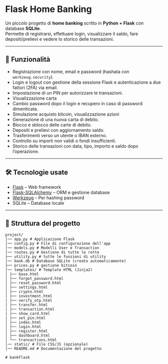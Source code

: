 # Flask Home Banking

Un piccolo progetto di **home banking** scritto in **Python + Flask** con database **SQLite**.  
Permette di registrarsi, effettuare login, visualizzare il saldo, fare depositi/prelievi e vedere lo storico delle transazioni.

---

## 🚀 Funzionalità

- Registrazione con nome, email e password (hashata con `werkzeug.security`).
- Login e logout con gestione della sessione Flask e autenticazione a due fattori (2FA) via email.
- Impostazione di un PIN per autorizzare le transazioni.
- Visualizzazione carta
- Cambio password dopo il login e recupero in caso di password dimenticata.
- Simulazione acquisto bitcoin, visualizzazione azioni
- Generazione di una nuova carta di debito.
- Blocco e sblocco delle carte di debito.
- Depositi e prelievi con aggiornamento saldo.
- Trasferimenti verso un utente o IBAN esterno.
- Controllo su importi non validi o fondi insufficienti.
- Storico delle transazioni con data, tipo, importo e saldo dopo l’operazione.


---

## 🛠️ Tecnologie usate

- [Flask](https://flask.palletsprojects.com/) – Web framework
- [Flask-SQLAlchemy](https://flask-sqlalchemy.palletsprojects.com/) – ORM e gestione database
- [Werkzeug](https://werkzeug.palletsprojects.com/) – Per hashing password
- SQLite – Database locale

---

## 📂 Struttura del progetto

```
project/
│── app.py # Applicazione Flask
│── config.py # File di configurazione dell'app
│── models.py # Modelli User e Transaction
│── routes.py # Gestione di tutte le rotte
├── utility.py # tutte le funzioni di utility
│── bank.db # Database SQLite (creato automaticamente)
├── prices.py # gestione bitcoin
│── templates/ # Template HTML (Jinja2)
│ ├── base.html
│ ├── forgot_password.html
│ ├── reset_password.html
│ ├── settings.html
│ ├── crypto.html
│ ├── investment.html
| ├── verify_otp.html
| ├── transfer.html
| ├── transaction.html
| ├── show_card.html
| ├── set_pin.html
│ ├── index.html
│ ├── login.html
│ ├── register.html
│ ├── dashboard.html
│ └── transactions.html
│── static/ # File CSS/JS (opzionale)
│── README.md # Documentazione del progetto

#   b a n k F l a s k  
 